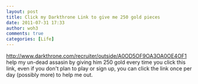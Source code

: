 ```yaml
---
layout: post
title: Click my Darkthrone Link to give me 250 gold pieces
date: 2011-07-31 17:33
author: woh3
comments: true
categories: [Life]
---
```

<a href="http://www.darkthrone.com/recruiter/outside/A0OD5OF9OA3OA0OE4OF1" target="_blank">http://www.darkthrone.com/recruiter/outside/A0OD5OF9OA3OA0OE4OF1</a>
help my un-dead assasin by giving him 250 gold every time you click this link, even if you don't plan to play or sign up, you can click the link once per day (possibly more) to help me out.
